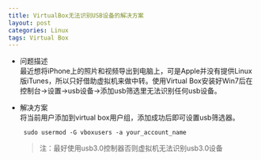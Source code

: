 ```yaml
---
title: VirtualBox无法识别USB设备的解决方案
layout: post
categories: Linux
tags: Virtual Box
---
```


 - 问题描述  
 最近想将iPhone上的照片和视频导出到电脑上，可是Apple并没有提供Linux版iTunes，所以只好借助虚拟机来做中转。使用Virtual Box安装好Win7后在控制台->设置->usb设备->添加usb筛选里无法识别任何usb设备。  
	
 - 解决方案  
 将当前用户添加到virtual box用户组，添加成功后即可设置usb筛选器。
 
 		sudo usermod -G vboxusers -a your_account_name
	
	> 注：最好使用usb3.0控制器否则虚拟机无法识别usb3.0设备
